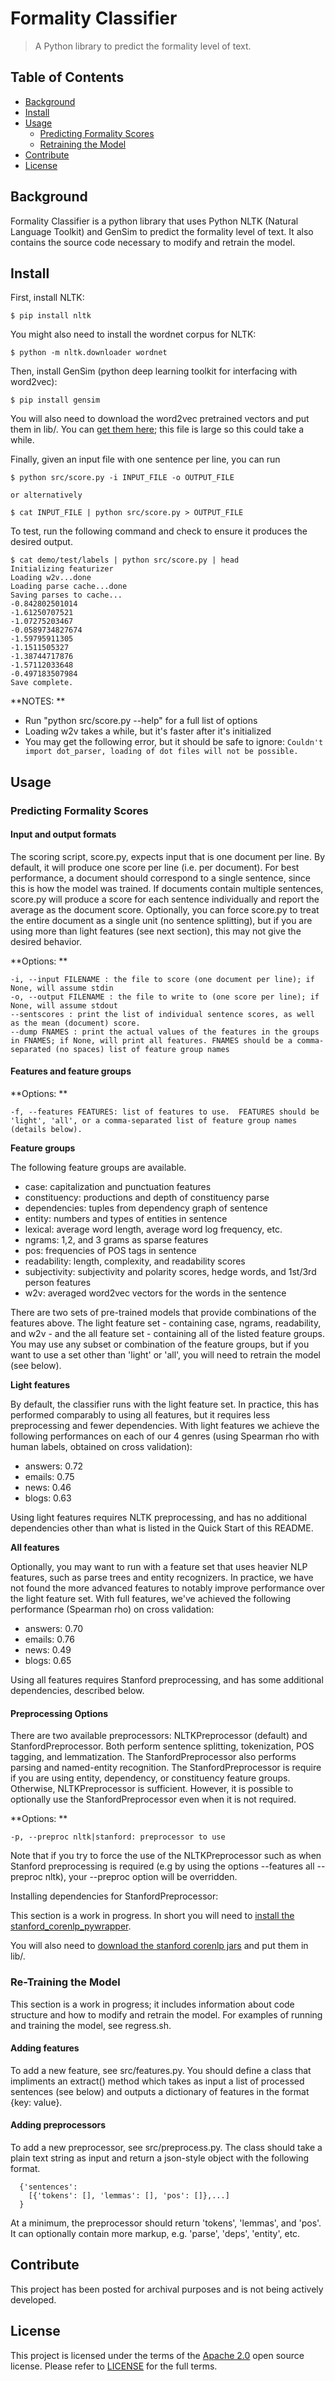 # Formality Classifier

> A Python library to predict the formality level of text. 

## Table of Contents

- [Background](#background)
- [Install](#install)
- [Usage](#usage)
  - [Predicting Formality Scores](#predicting-formality-scores)
  - [Retraining the Model](#re-training-the-model)
- [Contribute](#contribute)
- [License](#license)

## Background

Formality Classifier is a python library that uses Python NLTK (Natural Language Toolkit) and GenSim to predict the formality level of text. It also contains the source code necessary to modify and retrain the model. 

## Install

First, install NLTK:

    $ pip install nltk
    
You might also need to install the wordnet corpus for NLTK:

    $ python -m nltk.downloader wordnet
  
Then, install GenSim (python deep learning toolkit for interfacing with word2vec):

    $ pip install gensim

You will also need to download the word2vec pretrained vectors and put them in lib/. You can [get them here](https://drive.google.com/file/d/0B7XkCwpI5KDYNlNUTTlSS21pQmM/edit?usp=sharing); this file is large so this could take a while.

Finally, given an input file with one sentence per line, you can run
    
    $ python src/score.py -i INPUT_FILE -o OUTPUT_FILE 

    or alternatively

    $ cat INPUT_FILE | python src/score.py > OUTPUT_FILE 

To test, run the following command and check to ensure it produces the desired output.

    $ cat demo/test/labels | python src/score.py | head
    Initializing featurizer
    Loading w2v...done
    Loading parse cache...done
    Saving parses to cache...
    -0.842802501014
    -1.61250707521
    -1.07275203467
    -0.0589734827674
    -1.59795911305
    -1.1511505327
    -1.38744717876
    -1.57112033648
    -0.497183507984
    Save complete.

**NOTES: **
- Run "python src/score.py --help" for a full list of options
- Loading w2v takes a while, but it's faster after it's initialized
- You may get the following error, but it should be safe to ignore: `Couldn't import dot_parser, loading of dot files will not be possible.`

## Usage

### Predicting Formality Scores

#### Input and output formats

The scoring script, score.py, expects input that is one document per line. By default, it will produce one score per line (i.e. per document). For best performance, a document should correspond to a single sentence, since this is how the model was trained. If documents contain multiple sentences, score.py will produce a score for each sentence individually and report the average as the document score. Optionally, you can force score.py to treat the entire document as a single unit (no sentence splitting), but if you are using more than light features (see next section), this may not give the desired behavior. 

**Options: **
  
    -i, --input FILENAME : the file to score (one document per line); if None, will assume stdin
    -o, --output FILENAME : the file to write to (one score per line); if None, will assume stdout
    --sentscores : print the list of individual sentence scores, as well as the mean (document) score. 
    --dump FNAMES : print the actual values of the features in the groups in FNAMES; if None, will print all features. FNAMES should be a comma-separated (no spaces) list of feature group names

#### Features and feature groups
  
**Options: **
  
    -f, --features FEATURES: list of features to use.  FEATURES should be 'light', 'all', or a comma-separated list of feature group names (details below).

**Feature groups**

The following feature groups are available. 

- case: capitalization and punctuation features
- constituency: productions and depth of constituency parse
- dependencies: tuples from dependency graph of sentence
- entity: numbers and types of entities in sentence
- lexical: average word length, average word log frequency, etc.
- ngrams: 1,2, and 3 grams as sparse features
- pos: frequencies of POS tags in sentence
- readability: length, complexity, and readability scores
- subjectivity: subjectivity and polarity scores, hedge words, and 1st/3rd person features
- w2v: averaged word2vec vectors for the words in the sentence

There are two sets of pre-trained models that provide combinations of the features above. The light feature set - containing case, ngrams, readability, and w2v - and the all feature set - containing all of the listed feature groups. You may use any subset or combination of the feature groups, but if you want to use a set other than 'light' or 'all', you will need to retrain the model (see below).   

**Light features**

By default, the classifier runs with the light feature set. In practice, this has performed comparably to using all features, but it requires less preprocessing and fewer dependencies. With light features we achieve the following performances on each of our 4 genres (using Spearman rho with human labels, obtained on cross validation):

-  answers:	0.72
-  emails:	0.75
-  news:	0.46
-  blogs:	0.63

Using light features requires NLTK preprocessing, and has no additional dependencies other than what is listed in the Quick Start of this README.

**All features**

Optionally, you may want to run with a feature set that uses heavier NLP features, such as parse trees and entity recognizers. In practice, we have not found the more advanced features to notably improve performance over the light feature set. With full features, we've achieved the following performance (Spearman rho) on cross validation: 

- answers:	0.70
- emails:	0.76
- news:		0.49
- blogs:	0.65

Using all features requires Stanford preprocessing, and has some additional dependencies, described below.  

#### Preprocessing Options

There are two available preprocessors: NLTKPreprocessor (default) and StanfordPreprocessor. Both perform sentence splitting, tokenization, POS tagging, and lemmatization. The StanfordPreprocessor also performs parsing and named-entity recognition. The StanfordPreprocessor is require if you are using entity, dependency, or constituency feature groups. Otherwise, NLTKPreprocessor is sufficient. However, it is possible to optionally use the StanfordPreprocessor even when it is not required.
  
**Options: **
  
    -p, --preproc nltk|stanford: preprocessor to use 
  
Note that if you try to force the use of the NLTKPreprocessor such as when Stanford preprocessing is required (e.g by using the options --features all --preproc nltk), your --preproc option will be overridden. 

Installing dependencies for StanfordPreprocessor:
    
This section is a work in progress. In short you will need to [install the stanford_corenlp_pywrapper](https://github.com/brendano/stanford_corenlp_pywrapper).

You will also need to [download the stanford corenlp jars](http://nlp.stanford.edu/software/corenlp.shtml#Download) and put them in lib/.


### Re-Training the Model

This section is a work in progress; it includes information about code structure and how to modify and retrain the model. For examples of running and training the model, see regress.sh.

#### Adding features

To add a new feature, see src/features.py. You should define a class that impliments an extract() method which takes as input a list of processed sentences (see below) and outputs a dictionary of features in the format {key: value}.

#### Adding preprocessors

To add a new preprocessor, see src/preprocess.py. The class should take a plain text string as input and return a json-style object with the following format.

      {'sentences': 
        [{'tokens': [], 'lemmas': [], 'pos': []},...]
      }

At a minimum, the preprocessor should return 'tokens', 'lemmas', and 'pos'. It can optionally contain more markup, e.g. 'parse', 'deps', 'entity', etc.

## Contribute

This project has been posted for archival purposes and is not being actively developed.

## License
This project is licensed under the terms of the [Apache 2.0](LICENSE-Apache-2.0) open source license. Please refer to [LICENSE](LICENSE) for the full terms.







